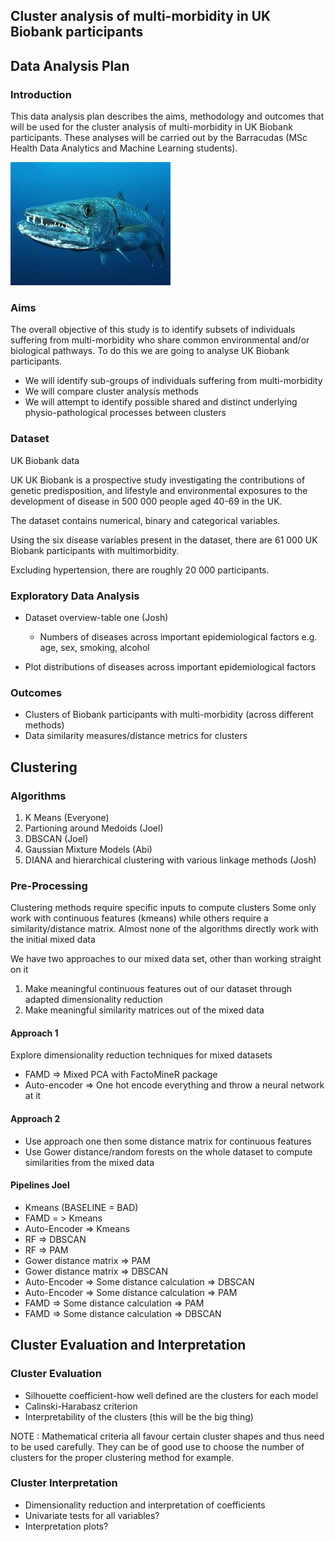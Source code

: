 ## Cluster analysis of multi-morbidity in UK Biobank participants

## Data Analysis Plan

### Introduction
  
  This data analysis plan describes the aims, methodology and outcomes that will be used for the cluster analysis of multi-morbidity in UK Biobank participants. These analyses will be carried out by the Barracudas (MSc Health Data Analytics and Machine Learning students).
  
 ![Barracuda](/Barracuda.png)
 
### Aims
  
  The overall objective of this study is to identify subsets of individuals suffering from multi-morbidity who share common environmental and/or biological pathways. To do this we are going to analyse UK Biobank participants.
  * We will identify sub-groups of individuals suffering from multi-morbidity
  * We will compare cluster analysis methods
  * We will attempt to identify possible shared and distinct underlying physio-pathological processes between clusters

### Dataset
  
  UK Biobank data
  
  UK UK Biobank is a prospective study investigating the contributions of genetic predisposition, and lifestyle and environmental exposures to the development of disease in 500 000 people aged 40-69 in the UK.

  The dataset contains numerical, binary and categorical variables.

  Using the six disease variables present in the dataset, there are 61 000 UK Biobank participants with multimorbidity.
  
  Excluding hypertension, there are roughly 20 000 participants.

### Exploratory Data Analysis
  
  * Dataset overview-table one (Josh)
    * Numbers of diseases across important epidemiological factors e.g. age, sex, smoking, alcohol
  
  * Plot distributions of diseases across important epidemiological factors
  
### Outcomes
  
  * Clusters of Biobank participants with multi-morbidity (across different methods)
  * Data similarity measures/distance metrics for clusters
  
## Clustering
  
### Algorithms
  
  1. K Means (Everyone)
  2. Partioning around Medoids (Joel)
  3. DBSCAN (Joel)
  4. Gaussian Mixture Models (Abi)
  5. DIANA and hierarchical clustering with various linkage methods (Josh)
  
### Pre-Processing
  
  Clustering methods require specific inputs to compute clusters
  Some only work with continuous features (kmeans) while others require a similarity/distance matrix.
  Almost none of the algorithms directly work with the initial mixed data
  
  We have two approaches to our mixed data set, other than working straight on it
  
  1. Make meaningful continuous features out of our dataset through adapted dimensionality reduction
  2. Make meaningful similarity matrices out of the mixed data
  
#### Approach 1
  
  Explore dimensionality reduction techniques for mixed datasets
  
  * FAMD => Mixed PCA with FactoMineR package
  * Auto-encoder => One hot encode everything and throw a neural network at it
  
#### Approach 2
  
  * Use approach one then some distance matrix for continuous features
  * Use Gower distance/random forests on the whole dataset to compute similarities from the mixed data
  
#### Pipelines Joel
  
  * Kmeans (BASELINE = BAD)
  * FAMD = > Kmeans
  * Auto-Encoder => Kmeans
  * RF => DBSCAN
  * RF => PAM
  * Gower distance matrix => PAM
  * Gower distance matrix => DBSCAN
  * Auto-Encoder => Some distance calculation => DBSCAN
  * Auto-Encoder => Some distance calculation => PAM
  * FAMD => Some distance calculation => PAM
  * FAMD => Some distance calculation => DBSCAN

  
## Cluster Evaluation and Interpretation
  
### Cluster Evaluation
  
  * Silhouette coefficient-how well defined are the clusters for each model
  * Calinski-Harabasz criterion
  * Interpretability of the clusters (this will be the big thing)
  
  NOTE : Mathematical criteria all favour certain cluster shapes and thus need to be used carefully. They can be of good use to choose the number of clusters
  for the proper clustering method for example.
  
### Cluster Interpretation
  
  * Dimensionality reduction and interpretation of coefficients
  * Univariate tests for all variables?
  * Interpretation plots?

